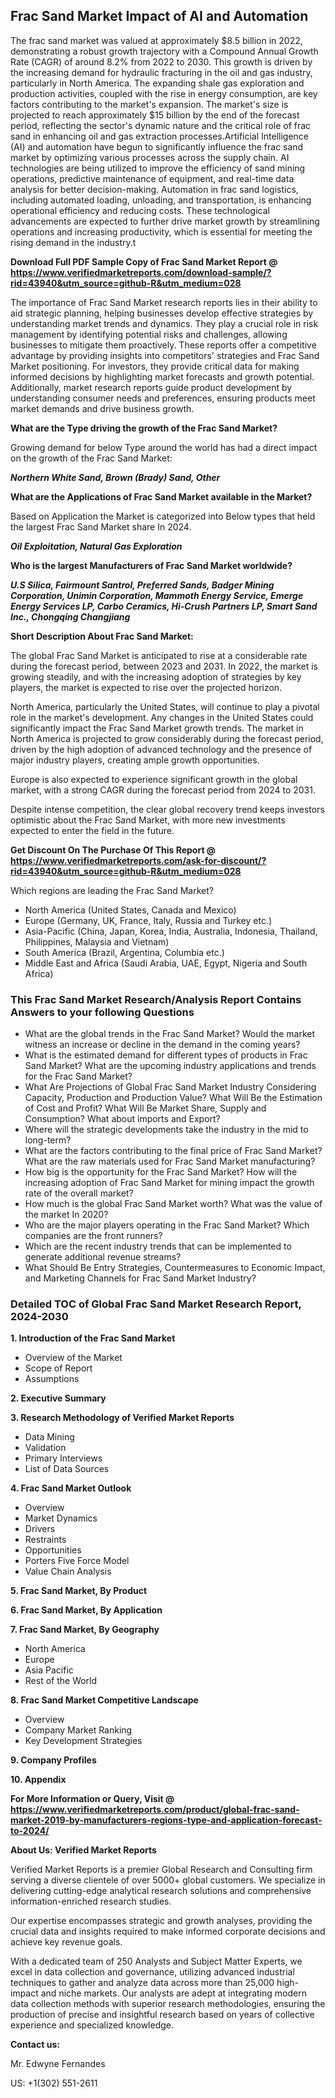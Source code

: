 <h2>Frac Sand Market Impact of AI and Automation</h2>The frac sand market was valued at approximately $8.5 billion in 2022, demonstrating a robust growth trajectory with a Compound Annual Growth Rate (CAGR) of around 8.2% from 2022 to 2030. This growth is driven by the increasing demand for hydraulic fracturing in the oil and gas industry, particularly in North America. The expanding shale gas exploration and production activities, coupled with the rise in energy consumption, are key factors contributing to the market's expansion. The market's size is projected to reach approximately $15 billion by the end of the forecast period, reflecting the sector's dynamic nature and the critical role of frac sand in enhancing oil and gas extraction processes.Artificial Intelligence (AI) and automation have begun to significantly influence the frac sand market by optimizing various processes across the supply chain. AI technologies are being utilized to improve the efficiency of sand mining operations, predictive maintenance of equipment, and real-time data analysis for better decision-making. Automation in frac sand logistics, including automated loading, unloading, and transportation, is enhancing operational efficiency and reducing costs. These technological advancements are expected to further drive market growth by streamlining operations and increasing productivity, which is essential for meeting the rising demand in the industry.t</p><p id="" class=""><strong>Download Full PDF Sample Copy of Frac Sand Market Report @ <a href="https://www.verifiedmarketreports.com/download-sample/?rid=43940&utm_source=github-R&utm_medium=028" target="_blank">https://www.verifiedmarketreports.com/download-sample/?rid=43940&utm_source=github-R&utm_medium=028</a></strong></p><p>The importance of&nbsp;Frac Sand Market research reports lies in their ability to aid strategic planning, helping businesses develop effective strategies by understanding market trends and dynamics. They play a crucial role in risk management by identifying potential risks and challenges, allowing businesses to mitigate them proactively. These reports offer a competitive advantage by providing insights into competitors' strategies and Frac Sand Market positioning. For investors, they provide critical data for making informed decisions by highlighting market forecasts and growth potential. Additionally, market research reports guide product development by understanding consumer needs and preferences, ensuring products meet market demands and drive business growth.</p><p><strong>What are the&nbsp;Type driving the growth of the Frac Sand Market?</strong></p><p id="" class="">Growing demand for below Type around the world has had a direct impact on the growth of the Frac Sand Market:</p><em><strong>Northern White Sand, Brown (Brady) Sand, Other</strong></em></p><strong>What are the&nbsp;Applications&nbsp;of Frac Sand Market available in the Market?</strong></p><p id="" class="">Based on Application the Market is categorized into Below types that held the largest Frac Sand Market share In 2024.</p><em><strong>Oil Exploitation, Natural Gas Exploration</strong></em></p><strong>Who is the largest Manufacturers of Frac Sand Market worldwide?</strong></p><p><em><strong>U.S Silica, Fairmount Santrol, Preferred Sands, Badger Mining Corporation, Unimin Corporation, Mammoth Energy Service, Emerge Energy Services LP, Carbo Ceramics, Hi-Crush Partners LP, Smart Sand Inc., Chongqing Changjiang</strong></em></p><p id="" class=""><strong>Short Description About Frac Sand Market:</strong></p><p>The global Frac Sand Market is anticipated to rise at a considerable rate during the forecast period, between 2023 and 2031. In 2022, the market is growing steadily, and with the increasing adoption of strategies by key players, the market is expected to rise over the projected horizon.</p><p>North America, particularly the United States, will continue to play a pivotal role in the market's development. Any changes in the United States could significantly impact the Frac Sand Market growth trends. The market in North America is projected to grow considerably during the forecast period, driven by the high adoption of advanced technology and the presence of major industry players, creating ample growth opportunities.</p><p>Europe is also expected to experience significant growth in the global market, with a strong CAGR during the forecast period from 2024 to 2031.</p><p>Despite intense competition, the clear global recovery trend keeps investors optimistic about the Frac Sand Market, with more new investments expected to enter the field in the future.</p><p id="" class=""><strong>Get Discount On The Purchase Of This Report @ <a href="https://www.verifiedmarketreports.com/ask-for-discount/?rid=43940&utm_source=github-R&utm_medium=028" target="_blank">https://www.verifiedmarketreports.com/ask-for-discount/?rid=43940&utm_source=github-R&utm_medium=028</a></strong></p>Which regions are leading the Frac Sand Market?</p><ul><li>North America (United States, Canada and Mexico)</li><li>Europe (Germany, UK, France, Italy, Russia and Turkey etc.)</li><li>Asia-Pacific (China, Japan, Korea, India, Australia, Indonesia, Thailand, Philippines, Malaysia and Vietnam)</li><li>South America (Brazil, Argentina, Columbia etc.)</li><li>Middle East and Africa (Saudi Arabia, UAE, Egypt, Nigeria and South Africa)</li></ul><h3 id="" class="">This Frac Sand Market Research/Analysis Report Contains Answers to your following Questions</h3><ul><li>What are the global trends in the Frac Sand Market? Would the market witness an increase or decline in the demand in the coming years?</li><li>What is the estimated demand for different types of products in Frac Sand Market? What are the upcoming industry applications and trends for the Frac Sand Market?</li><li>What Are Projections of Global Frac Sand Market Industry Considering Capacity, Production and Production Value? What Will Be the Estimation of Cost and Profit? What Will Be Market Share, Supply and Consumption? What about imports and Export?</li><li>Where will the strategic developments take the industry in the mid to long-term?</li><li>What are the factors contributing to the final price of Frac Sand Market? What are the raw materials used for Frac Sand Market manufacturing?</li><li>How big is the opportunity for the Frac Sand Market? How will the increasing adoption of Frac Sand Market for mining impact the growth rate of the overall market?</li><li>How much is the global Frac Sand Market worth? What was the value of the market In 2020?</li><li>Who are the major players operating in the Frac Sand Market? Which companies are the front runners?</li><li>Which are the recent industry trends that can be implemented to generate additional revenue streams?</li><li>What Should Be Entry Strategies, Countermeasures to Economic Impact, and Marketing Channels for Frac Sand Market Industry?</li></ul><h3 id="" class="">Detailed TOC of Global Frac Sand Market Research Report, 2024-2030</h3><p id="" class=""><strong>1. Introduction of the Frac Sand Market</strong></p><ul><li>Overview of the Market</li><li>Scope of Report</li><li>Assumptions</li></ul><p id="" class=""><strong>2. Executive Summary</strong></p><p id="" class=""><strong>3. Research Methodology of Verified Market Reports</strong></p><ul><li>Data Mining</li><li>Validation</li><li>Primary Interviews</li><li>List of Data Sources</li></ul><p id="" class=""><strong>4. Frac Sand Market Outlook</strong></p><ul><li>Overview</li><li>Market Dynamics</li><li>Drivers</li><li>Restraints</li><li>Opportunities</li><li>Porters Five Force Model</li><li>Value Chain Analysis</li></ul><p id="" class=""><strong>5. Frac Sand Market, By Product</strong></p><p id="" class=""><strong>6. Frac Sand Market, By Application</strong></p><p id="" class=""><strong>7. Frac Sand Market, By Geography</strong></p><ul><li>North America</li><li>Europe</li><li>Asia Pacific</li><li>Rest of the World</li></ul><p id="" class=""><strong>8. Frac Sand Market Competitive Landscape</strong></p><ul><li>Overview</li><li>Company Market Ranking</li><li>Key Development Strategies</li></ul><p id="" class=""><strong>9. Company Profiles</strong></p><p id="" class=""><strong>10. Appendix</strong></p><p id="" class=""><strong>For More Information or Query, Visit @ <a href="https://www.verifiedmarketreports.com/product/global-frac-sand-market-2019-by-manufacturers-regions-type-and-application-forecast-to-2024/" target="_blank">https://www.verifiedmarketreports.com/product/global-frac-sand-market-2019-by-manufacturers-regions-type-and-application-forecast-to-2024/</a></strong></p><p id="" class=""><strong>About Us: Verified Market Reports</strong></p><p id="" class="">Verified Market Reports is a premier Global Research and Consulting firm serving a diverse clientele of over 5000+ global customers. We specialize in delivering cutting-edge analytical research solutions and comprehensive information-enriched research studies.</p><p id="" class="">Our expertise encompasses strategic and growth analyses, providing the crucial data and insights required to make informed corporate decisions and achieve key revenue goals.</p><p id="" class="">With a dedicated team of 250 Analysts and Subject Matter Experts, we excel in data collection and governance, utilizing advanced industrial techniques to gather and analyze data across more than 25,000 high-impact and niche markets. Our analysts are adept at integrating modern data collection methods with superior research methodologies, ensuring the production of precise and insightful research based on years of collective experience and specialized knowledge.</p><p id="" class=""><strong>Contact us:</strong></p><p id="" class="">Mr. Edwyne Fernandes</p><p id="" class="">US: +1(302) 551-2611</p>